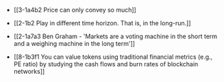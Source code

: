 - [[3-1a4b2 Price can only convey so much]]
- [[2-1b2 Play in different time horizon. That is, in the long-run.]]

- [[2-1a7a3 Ben Graham - 'Markets are a voting machine in the short term and a weighing machine in the long term']]

- [[8-1b3f1 You can value tokens using traditional financial metrics (e.g., PE ratio) by studying the cash flows and burn rates of blockchain networks]]
